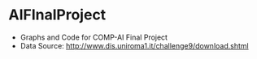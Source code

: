 # AIFInalProject
* Graphs and Code for COMP-AI Final Project
* Data Source: http://www.dis.uniroma1.it/challenge9/download.shtml

